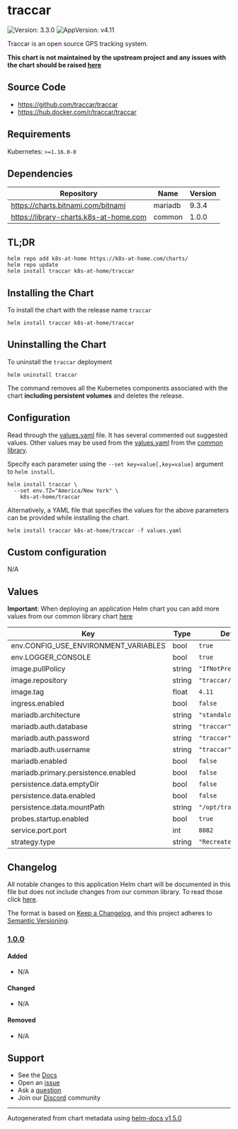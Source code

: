 # traccar

![Version: 3.3.0](https://img.shields.io/badge/Version-3.3.0-informational?style=flat-square) ![AppVersion: v4.11](https://img.shields.io/badge/AppVersion-v4.11-informational?style=flat-square)

Traccar is an open source GPS tracking system.

**This chart is not maintained by the upstream project and any issues with the chart should be raised [here](https://github.com/k8s-at-home/charts/issues/new/choose)**

## Source Code

* <https://github.com/traccar/traccar>
* <https://hub.docker.com/r/traccar/traccar>

## Requirements

Kubernetes: `>=1.16.0-0`

## Dependencies

| Repository | Name | Version |
|------------|------|---------|
| https://charts.bitnami.com/bitnami | mariadb | 9.3.4 |
| https://library-charts.k8s-at-home.com | common | 1.0.0 |

## TL;DR

```console
helm repo add k8s-at-home https://k8s-at-home.com/charts/
helm repo update
helm install traccar k8s-at-home/traccar
```

## Installing the Chart

To install the chart with the release name `traccar`

```console
helm install traccar k8s-at-home/traccar
```

## Uninstalling the Chart

To uninstall the `traccar` deployment

```console
helm uninstall traccar
```

The command removes all the Kubernetes components associated with the chart **including persistent volumes** and deletes the release.

## Configuration

Read through the [values.yaml](./values.yaml) file. It has several commented out suggested values.
Other values may be used from the [values.yaml](../common/values.yaml) from the [common library](../common).

Specify each parameter using the `--set key=value[,key=value]` argument to `helm install`.

```console
helm install traccar \
  --set env.TZ="America/New York" \
    k8s-at-home/traccar
```

Alternatively, a YAML file that specifies the values for the above parameters can be provided while installing the chart.

```console
helm install traccar k8s-at-home/traccar -f values.yaml
```

## Custom configuration

N/A

## Values

**Important**: When deploying an application Helm chart you can add more values from our common library chart [here](https://github.com/k8s-at-home/charts/tree/master/charts/common/)

| Key | Type | Default | Description |
|-----|------|---------|-------------|
| env.CONFIG_USE_ENVIRONMENT_VARIABLES | bool | `true` |  |
| env.LOGGER_CONSOLE | bool | `true` |  |
| image.pullPolicy | string | `"IfNotPresent"` |  |
| image.repository | string | `"traccar/traccar"` |  |
| image.tag | float | `4.11` |  |
| ingress.enabled | bool | `false` |  |
| mariadb.architecture | string | `"standalone"` |  |
| mariadb.auth.database | string | `"traccar"` |  |
| mariadb.auth.password | string | `"traccar"` |  |
| mariadb.auth.username | string | `"traccar"` |  |
| mariadb.enabled | bool | `false` |  |
| mariadb.primary.persistence.enabled | bool | `false` |  |
| persistence.data.emptyDir | bool | `false` |  |
| persistence.data.enabled | bool | `false` |  |
| persistence.data.mountPath | string | `"/opt/traccar/data"` |  |
| probes.startup.enabled | bool | `true` |  |
| service.port.port | int | `8082` |  |
| strategy.type | string | `"Recreate"` |  |

## Changelog

All notable changes to this application Helm chart will be documented in this file but does not include changes from our common library. To read those click [here](https://github.com/k8s-at-home/library-charts/tree/main/charts/stable/common#changelog).

The format is based on [Keep a Changelog](https://keepachangelog.com/en/1.0.0/), and this project adheres to [Semantic Versioning](https://semver.org/spec/v2.0.0.html).

### [1.0.0]

#### Added

- N/A

#### Changed

- N/A

#### Removed

- N/A

[1.0.0]: #1.0.0

## Support

- See the [Docs](https://docs.k8s-at-home.com/our-helm-charts/getting-started/)
- Open an [issue](https://github.com/k8s-at-home/charts/issues/new/choose)
- Ask a [question](https://github.com/k8s-at-home/organization/discussions)
- Join our [Discord](https://discord.gg/sTMX7Vh) community

----------------------------------------------
Autogenerated from chart metadata using [helm-docs v1.5.0](https://github.com/norwoodj/helm-docs/releases/v1.5.0)